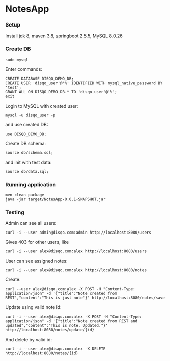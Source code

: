 # NotesApp

### Setup

Install jdk 8, maven 3.8, springboot 2.5.5, MySQL 8.0.26

### Create DB

    sudo mysql

Enter commands:

    CREATE DATABASE DISQO_DEMO_DB;
    CREATE USER 'disqo_user'@'%' IDENTIFIED WITH mysql_native_password BY 'test';
    GRANT ALL ON DISQO_DEMO_DB.* TO 'disqo_user'@'%';
    exit 

Login to MySQL with created user:

    mysql -u disqo_user -p

and use created DB:

    use DISQO_DEMO_DB;
Create DB schema:

    source db/schema.sql;

and init with test data:

    source db/data.sql;

### Running application

    mvn clean package
    java -jar target/NotesApp-0.0.1-SNAPSHOT.jar

### Testing

Admin can see all users:

    curl -i --user admin@disqo.com:admin http://localhost:8080/users

Gives 403 for other users, like

    curl -i --user alex@disqo.com:alex http://localhost:8080/users

User can see assigned notes:

    curl -i --user alex@disqo.com:alex http://localhost:8080/notes

Create:

    curl --user alex@disqo.com:alex -X POST -H "Content-Type: application/json" -d '{"title":"Note created from REST","content":"This is just note"}' http://localhost:8080/notes/save

Update using valid note id:

    curl -i --user alex@disqo.com:alex -X POST -H "Content-Type: application/json" -d '{"title":"Note created from REST and updated","content":"This is note. Updated."}' http://localhost:8080/notes/update/{id}

And delete by valid id:

    curl -i --user alex@disqo.com:alex -X DELETE http://localhost:8080/notes/{id}
